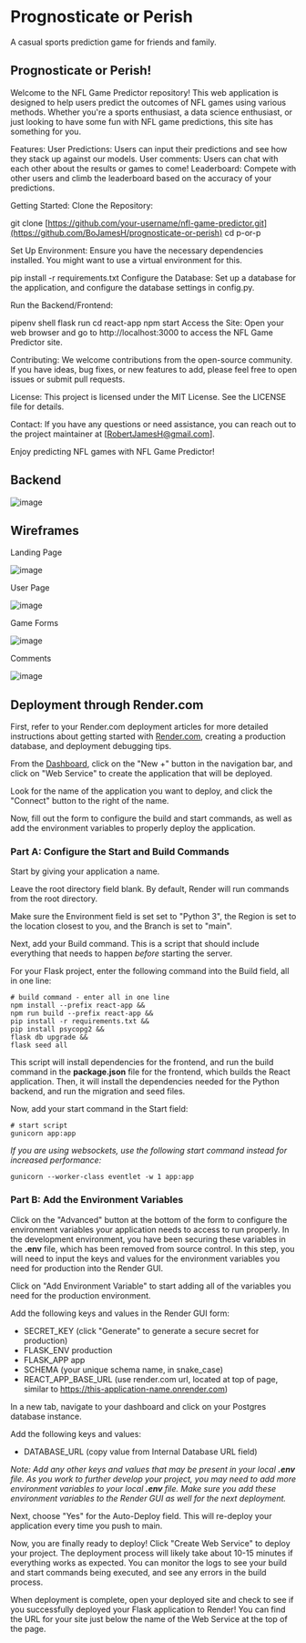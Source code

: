 # Prognosticate or Perish

A casual sports prediction game for friends and family.
## Prognosticate or Perish!

Welcome to the NFL Game Predictor repository! This web application is designed to help users predict the outcomes of NFL games using various methods. Whether you're a sports enthusiast, a data science enthusiast, or just looking to have some fun with NFL game predictions, this site has something for you.

Features:
User Predictions: Users can input their predictions and see how they stack up against our models.
User comments: Users can chat with each other about the results or games to come!
Leaderboard: Compete with other users and climb the leaderboard based on the accuracy of your predictions.

Getting Started:
Clone the Repository:

git clone [https://github.com/your-username/nfl-game-predictor.git](https://github.com/BoJamesH/prognosticate-or-perish)
cd p-or-p

Set Up Environment:
Ensure you have the necessary dependencies installed. You might want to use a virtual environment for this.

pip install -r requirements.txt
Configure the Database:
Set up a database for the application, and configure the database settings in config.py.

Run the Backend/Frontend:

pipenv shell
flask run
cd react-app
npm start
Access the Site:
Open your web browser and go to http://localhost:3000 to access the NFL Game Predictor site.

Contributing:
We welcome contributions from the open-source community. If you have ideas, bug fixes, or new features to add, please feel free to open issues or submit pull requests.

License:
This project is licensed under the MIT License. See the LICENSE file for details.

Contact:
If you have any questions or need assistance, you can reach out to the project maintainer at [RobertJamesH@gmail.com].

Enjoy predicting NFL games with NFL Game Predictor!

## Backend

![image](https://github.com/BoJamesH/prognosticate-or-perish/assets/128858490/22209119-8c96-45fc-b064-d6e7a574ccb2)

## Wireframes

Landing Page

![image](https://github.com/BoJamesH/prognosticate-or-perish/assets/128858490/99827c20-a5fd-4cb4-9fe5-ce6a33e685e9)

User Page

![image](https://github.com/BoJamesH/prognosticate-or-perish/assets/128858490/e9def6a7-1265-437c-805d-ea20c868f3a2)

Game Forms

![image](https://github.com/BoJamesH/prognosticate-or-perish/assets/128858490/fce28b16-a0aa-4555-a080-d391995f1234)

Comments

![image](https://github.com/BoJamesH/prognosticate-or-perish/assets/128858490/06191bde-de20-4181-84a4-6bfa893b4710)

## Deployment through Render.com

First, refer to your Render.com deployment articles for more detailed
instructions about getting started with [Render.com], creating a production
database, and deployment debugging tips.

From the [Dashboard], click on the "New +" button in the navigation bar, and
click on "Web Service" to create the application that will be deployed.

Look for the name of the application you want to deploy, and click the "Connect"
button to the right of the name.

Now, fill out the form to configure the build and start commands, as well as add
the environment variables to properly deploy the application.

### Part A: Configure the Start and Build Commands

Start by giving your application a name.

Leave the root directory field blank. By default, Render will run commands from
the root directory.

Make sure the Environment field is set set to "Python 3", the Region is set to
the location closest to you, and the Branch is set to "main".

Next, add your Build command. This is a script that should include everything
that needs to happen _before_ starting the server.

For your Flask project, enter the following command into the Build field, all in
one line:

```shell
# build command - enter all in one line
npm install --prefix react-app &&
npm run build --prefix react-app &&
pip install -r requirements.txt &&
pip install psycopg2 &&
flask db upgrade &&
flask seed all
```

This script will install dependencies for the frontend, and run the build
command in the __package.json__ file for the frontend, which builds the React
application. Then, it will install the dependencies needed for the Python
backend, and run the migration and seed files.

Now, add your start command in the Start field:

```shell
# start script
gunicorn app:app
```

_If you are using websockets, use the following start command instead for increased performance:_

`gunicorn --worker-class eventlet -w 1 app:app`

### Part B: Add the Environment Variables

Click on the "Advanced" button at the bottom of the form to configure the
environment variables your application needs to access to run properly. In the
development environment, you have been securing these variables in the __.env__
file, which has been removed from source control. In this step, you will need to
input the keys and values for the environment variables you need for production
into the Render GUI.

Click on "Add Environment Variable" to start adding all of the variables you
need for the production environment.

Add the following keys and values in the Render GUI form:

- SECRET_KEY (click "Generate" to generate a secure secret for production)
- FLASK_ENV production
- FLASK_APP app
- SCHEMA (your unique schema name, in snake_case)
- REACT_APP_BASE_URL (use render.com url, located at top of page, similar to
  https://this-application-name.onrender.com)

In a new tab, navigate to your dashboard and click on your Postgres database
instance.

Add the following keys and values:

- DATABASE_URL (copy value from Internal Database URL field)

_Note: Add any other keys and values that may be present in your local __.env__
file. As you work to further develop your project, you may need to add more
environment variables to your local __.env__ file. Make sure you add these
environment variables to the Render GUI as well for the next deployment._

Next, choose "Yes" for the Auto-Deploy field. This will re-deploy your
application every time you push to main.

Now, you are finally ready to deploy! Click "Create Web Service" to deploy your
project. The deployment process will likely take about 10-15 minutes if
everything works as expected. You can monitor the logs to see your build and
start commands being executed, and see any errors in the build process.

When deployment is complete, open your deployed site and check to see if you
successfully deployed your Flask application to Render! You can find the URL for
your site just below the name of the Web Service at the top of the page.

[Render.com]: https://render.com/
[Dashboard]: https://dashboard.render.com/

